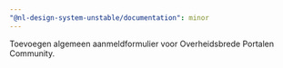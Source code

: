 ```yaml
---
"@nl-design-system-unstable/documentation": minor
---
```


Toevoegen algemeen aanmeldformulier voor Overheidsbrede Portalen Community.
